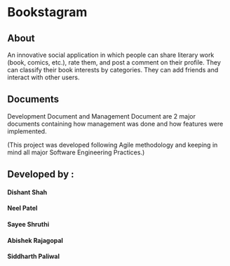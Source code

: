 # Bookstagram
## About
An innovative social application in which people can share literary work (book, comics, etc.), rate them, and post a comment on their profile. They can classify their book interests by categories. They can add friends and interact with other users. 

## Documents
Development Document and Management Document are 2 major documents containing how management was done and how features were implemented. 

(This project was developed following Agile methodology and keeping in mind all major Software Engineering Practices.)
## Developed by : 
#### Dishant Shah
#### Neel Patel
#### Sayee Shruthi
#### Abishek Rajagopal
#### Siddharth Paliwal
